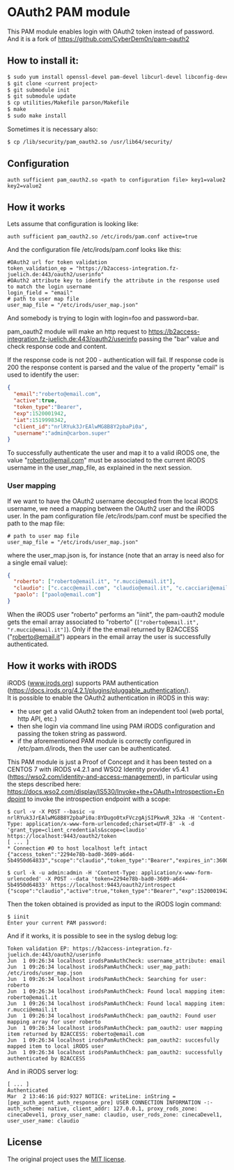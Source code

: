 OAuth2 PAM module
=================

This PAM module enables login with OAuth2 token instead of password.
And it is a fork of https://github.com/CyberDem0n/pam-oauth2

## How to install it:

```bash
$ sudo yum install openssl-devel pam-devel libcurl-devel libconfig-devel
$ git clone <current project>
$ git submodule init
$ git submodule update
$ cp utilities/Makefile parson/Makefile
$ make
$ sudo make install
```
Sometimes it is necessary also:
```bash
$ cp /lib/security/pam_oauth2.so /usr/lib64/security/
```

## Configuration

```
auth sufficient pam_oauth2.so <path to configuration file> key1=value2 key2=value2
```

## How it works

Lets assume that configuration is looking like:

```
auth sufficient pam_oauth2.so /etc/irods/pam.conf active=true
```
And the configuration file /etc/irods/pam.conf looks like this:

```
#OAuth2 url for token validation
token_validation_ep = "https://b2access-integration.fz-juelich.de:443/oauth2/userinfo"
#OAuth2 attribute key to identify the attribute in the response used to match the login username
login_field = "email"
# path to user map file
user_map_file = "/etc/irods/user_map.json"
```

And somebody is trying to login with login=foo and password=bar.

pam\_oauth2 module will make an http request to https://b2access-integration.fz-juelich.de:443/oauth2/userinfo passing the "bar" value and check response code and content.

If the response code is not 200 - authentication will fail. 
If response code is 200 the response content is parsed and the value of the property "email" is used to identify the user:

```json
{
  "email":"roberto@email.com",
  "active":true,
  "token_type":"Bearer",
  "exp":1520001942,
  "iat":1519998342,
  "client_id":"nrlRYuk3JrEAlwMG8B8Y2pbaPi0a",
  "username":"admin@carbon.super"
}
```

To successfully authenticate the user and map it to a valid iRODS one, the value "roberto@email.com" must be associated to the current iRODS username in the user_map_file, as explained in the next session.


### User mapping
If we want to have the OAuth2 username decoupled from the local iRODS username, we need a mapping between the OAuth2 user and the iRODS user. In the pam configuration file /etc/irods/pam.conf must be specified the path to the map file:
```
# path to user map file
user_map_file = "/etc/irods/user_map.json"
```
where the user_map.json is, for instance (note that an array is need also for a single email value):
```json
{
  "roberto": ["roberto@email.it", "r.mucci@email.it"],
  "claudio": ["c.cacc@email.com", "claudio@email.it", "c.cacciari@email.it"],
  "paolo": ["paolo@email.com"]
}
```
When the iRODS user "roberto" performs an "iinit", the pam-oauth2 module gets the email array associated to "roberto" (```["roberto@email.it", "r.mucci@email.it"]```). Only if the the email returned by B2ACCESS ("roberto@email.it") appears in the email array the user is successfully authenticated. 


## How it works with iRODS

iRODS (www.irods.org) supports PAM authentication (https://docs.irods.org/4.2.1/plugins/pluggable_authentication/).  
It is possible to enable the OAuth2 authentication in iRODS in this way:
* the user get a valid OAuth2 token from an independent tool (web portal, http API, etc.)
* then she login via command line using PAM iRODS configuration and passing the token string as password.
* if the aforementioned PAM module is correctly configured in /etc/pam.d/irods, then the user can be authenticated.  
  
This PAM module is just a Proof of Concept and it has been tested on a CENTOS 7 with iRODS v4.2.1 and WSO2 Identity provider v5.4.1 (https://wso2.com/identity-and-access-management), in particular using the steps described here: https://docs.wso2.com/display/IS530/Invoke+the+OAuth+Introspection+Endpoint to invoke the introspection endpoint with a scope:

```
$ curl -v -X POST --basic -u nrlRYuk3JrEAlwMG8B8Y2pbaPi0a:8YDugo0txFVczgAjSIPkwvR_32ka -H 'Content-Type: application/x-www-form-urlencoded;charset=UTF-8' -k -d 'grant_type=client_credentials&scope=claudio' https://localhost:9443/oauth2/token
[ ... ]
* Connection #0 to host localhost left intact
{"access_token":"2294e78b-bad0-3609-a6d4-5b4950d64833","scope":"claudio","token_type":"Bearer","expires_in":3600}

$ curl -k -u admin:admin -H 'Content-Type: application/x-www-form-urlencoded' -X POST --data 'token=2294e78b-bad0-3609-a6d4-5b4950d64833' https://localhost:9443/oauth2/introspect
{"scope":"claudio","active":true,"token_type":"Bearer","exp":1520001942,"iat":1519998342,"client_id":"nrlRYuk3JrEAlwMG8B8Y2pbaPi0a","username":"admin@carbon.super"}
```
Then the token obtained is provided as input to the iRODS login command:

```
$ iinit
Enter your current PAM password:
```

And if it works, it is possible to see in the syslog debug log:

```
Token validation EP: https://b2access-integration.fz-juelich.de:443/oauth2/userinfo
Jun  1 09:26:34 localhost irodsPamAuthCheck: username_attribute: email
Jun  1 09:26:34 localhost irodsPamAuthCheck: user_map_path: /etc/irods/user_map.json
Jun  1 09:26:34 localhost irodsPamAuthCheck: Searching for user: roberto
Jun  1 09:26:34 localhost irodsPamAuthCheck: Found local mapping item: roberto@email.it
Jun  1 09:26:34 localhost irodsPamAuthCheck: Found local mapping item: r.mucci@email.it
Jun  1 09:26:34 localhost irodsPamAuthCheck: pam_oauth2: Found user mapping array for user roberto
Jun  1 09:26:34 localhost irodsPamAuthCheck: pam_oauth2: user mapping item returned by B2ACCESS: roberto@email.com
Jun  1 09:26:34 localhost irodsPamAuthCheck: pam_oauth2: succesfully mapped item to local iRODS user
Jun  1 09:26:34 localhost irodsPamAuthCheck: pam_oauth2: successfully authenticated by B2ACCESS
```

And in iRODS server log:

```
[ ... ]
Authenticated
Mar  2 13:46:16 pid:9327 NOTICE: writeLine: inString = [pep_auth_agent_auth_response_pre] USER CONNECTION INFORMATION -:- auth_scheme: native, client_addr: 127.0.0.1, proxy_rods_zone: cinecaDevel1, proxy_user_name: claudio, user_rods_zone: cinecaDevel1, user_user_name: claudio
```

License
-------

The original project uses the [MIT license](https://github.com/zalando-incubator/pam-oauth2/blob/master/LICENSE).
